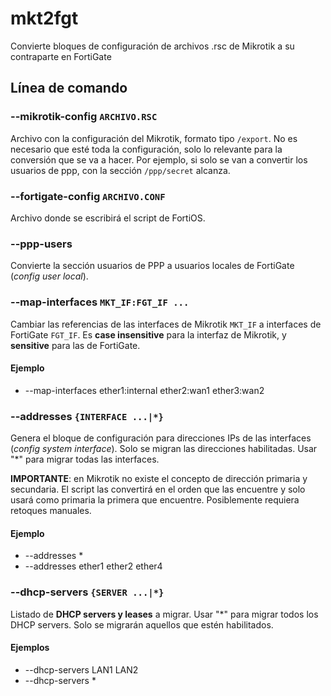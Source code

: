 #  mkt2fgt

Convierte bloques de configuración de archivos .rsc de Mikrotik a su contraparte en FortiGate

## Línea de comando

### --mikrotik-config `ARCHIVO.RSC`

Archivo con la configuración del Mikrotik, formato tipo `/export`. No es necesario que esté toda la configuración, solo lo relevante para la conversión que se va a hacer. Por ejemplo, si solo se van a convertir los usuarios de ppp, con la sección `/ppp/secret` alcanza.

### --fortigate-config `ARCHIVO.CONF`

Archivo donde se escribirá el script de FortiOS.

### --ppp-users

Convierte la sección usuarios de PPP a usuarios locales de FortiGate (*config user local*).

### --map-interfaces `MKT_IF:FGT_IF ...`

Cambiar las referencias de las interfaces de Mikrotik `MKT_IF` a interfaces de FortiGate `FGT_IF`. Es **case insensitive** para la interfaz de Mikrotik, y **sensitive** para las de FortiGate.

#### Ejemplo

- --map-interfaces ether1:internal ether2:wan1 ether3:wan2

### --addresses `{INTERFACE ...|*}`

Genera el bloque de configuración para direcciones IPs de las interfaces (*config system interface*). Solo se migran las direcciones habilitadas.
Usar "*" para migrar todas las interfaces.

**IMPORTANTE**: en Mikrotik no existe el concepto de dirección primaria y secundaria. El script las convertirá en el orden que las encuentre y solo usará como primaria la primera que encuentre. Posiblemente requiera retoques manuales.

#### Ejemplo

- --addresses *
- --addresses ether1 ether2 ether4

### --dhcp-servers `{SERVER ...|*}`

Listado de **DHCP servers y leases** a migrar.
Usar "*" para migrar todos los DHCP servers. Solo se migrarán aquellos que estén habilitados.

#### Ejemplos

- --dhcp-servers LAN1 LAN2
- --dhcp-servers *